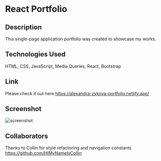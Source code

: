 # React Portfolio

## Description

This single-page application portfolio was created to showcase my works.

## Technologies Used

HTML, CSS, JavaScript, Media Queries, React, Bootstrap

## Link

Please check it out here https://alexandra-zykova-portfolio.netlify.app/

## Screenshot

![screenshot](https://user-images.githubusercontent.com/140107498/275368441-e381b909-db91-4cd3-b8e4-d484554e21e0.png)

## Collaborators

Thanks to Collin for style refactoring and navigation constants https://github.com/HiMyNameIsCollin